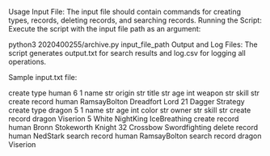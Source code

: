 Usage
Input File: The input file should contain commands for creating types, records, deleting records, and searching records.
Running the Script: Execute the script with the input file path as an argument:

python3 2020400255/archive.py input_file_path
Output and Log Files: The script generates output.txt for search results and log.csv for logging all operations.

Sample input.txt file:

create type human 6 1 name str origin str title str age int weapon str skill str
create record human RamsayBolton Dreadfort Lord 21 Dagger Strategy
create type dragon 5 1 name str age int color str owner str skill str
create record dragon Viserion 5 White NightKing IceBreathing
create record human Bronn Stokeworth Knight 32 Crossbow Swordfighting
delete record human NedStark
search record human RamsayBolton
search record dragon Viserion
